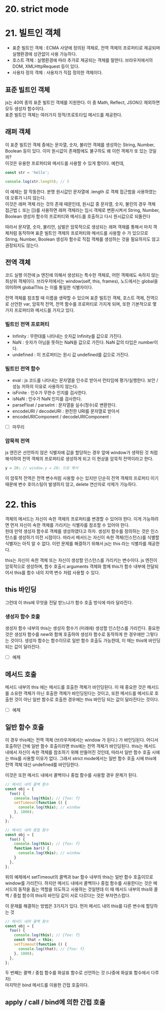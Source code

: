# 20. strict mode

# 21. 빌트인 객체

- 표준 빌트인 객체 : ECMA 사양에 정의된 객체로, 전역 객체의 프로퍼티로 제공되며 실행환경에 상관없이 사용 가능하다.
- 호스트 객체 : 실행환경에 따라 추가로 제공되는 객체를 말한다. 브라우저에서의 DOM, XMLHttpRequest 등이 있다.
- 사용자 정의 객체 : 사용자가 직접 정의한 객체이다.

## 표준 빌트인 객체

js는 40여 종의 표준 빌트인 객체를 지원한다. 이 중 Math, Reflect, JSON으 제외하면 모두 생성자 함수이다.  
표준 빌트인 객체는 여러가지 정적/프로토타입 메서드를 제공한다.

## 래퍼 객체

이 표준 빌트인 객체 중에는 문자열, 숫자, 불리언 객체를 생성하는 String, Number, Boolean 등이 있다. 이미 원시값이 존재함에도 불구하도 왜 이런 객체가 또 있는 것일까?  
이것은 유용한 프로퍼티와 메서드를 사용할 수 있게 함이다. 예컨데,

```js
const str = 'hello';

console.log(str.length); // 5
```

이 예제는 잘 작동한다. 분명 원시값인 문자열에 .length 로 객체 접근법을 사용하였는데 오류가 나지 않는다.  
이것은 래퍼 객체 라는 것의 존재 때문인데, 원시값 중 문자열, 숫자, 불린의 경우 객체 접근법 (. 또는 [])를 사용하면 래퍼 객체라는 임시 객체로 변환시켜서 String, Number, Boolean 생성자 함수의 프로퍼티와 메서드를 호출하고 다시 원시값으로 되돌린다

따라서 문자열, 숫자, 불리언, 심벌은 암묵적으로 생성되는 래퍼 객체를 통해서 마치 객체처럼 동작하며 표준 빌트인 객체의 프로퍼티와 메서드를 사용할 수 가 있으므로 String, Number, Boolean 생성자 함수로 직접 객체를 생성하는 것을 필요하지도 않고 권장되지도 않는다.

## 전역 객체

코드 실행 이전에 js 엔진에 의해서 생성되는 특수한 객체로, 어떤 객체에도 속하지 않는 최상위 객체이다. 브라우저에서는 window(self, this, frames), 노드에서는 global을 의미하며 globalThis 는 이를 통일한 식별자이다.

전역 객체를 참조할 때 이름을 생략할 수 있으며 표준 빌트인 객체, 호스트 객체, 전역으로 선언한 var, 암묵적 전역, 전역 함수를 프로퍼티로 가지게 되며, 또한 기본적으로 몇 가지 프로퍼티와 메서드를 가지고 있다.

### 빌트인 전역 프로퍼티

- Infinity : 무한대를 나타내는 숫자값 Infinity를 값으로 가진다.
- NaN : 숫자가 아님을 뜻하는 NaN을 값으로 가진다. NaN 값의 타입은 number이다.
- undefined : 이 프로퍼티는 원시 값 undefined를 값으로 가진다.

### 빌트인 전역 함수

- eval : js 코드를 나타내는 문자열을 인수로 받아서 런타임에 평가/실행한다. 보안 / 성능 저하의 이유로 사용하지 않는다.
- isFinite : 인수가 무한수 인지를 검사한다.
- isNaN : 인수가 NaN 인지를 검사한다.
- parseFloat / parseInt : 문자열을 실수(정수)로 변환한다.
- encodeURI / decodeURI : 완전한 URI를 문자열로 받아서
- encodeURIComponent / decodeURIComponent :

- [ ] 마무리

### 암묵적 전역

js 엔진은 선언하지 않은 식별자에 값을 할당하는 경우 앞에 window가 생략된 것 처럼 해석하여 전역 객체의 프로퍼티로 생성하게 되고 이 현상을 암묵적 전역이라고 한다.

```js
y = 20; // window.y = 20; 으로 해석
```

이 암묵적 전역은 전역 변수처럼 사용할 수는 있지만 단순히 전역 객체의 프로퍼티 이기 때문에 변수 호이스팅이 발생하지 않고, delete 연산자로 삭제가 가능하다.

# 22. this

객체의 메서드는 자신이 속한 객체의 프로퍼티를 변경할 수 있어야 한다. 이게 가능하려면 먼저 자신이 속한 객체를 가리키는 식별자를 참조할 수 있어야 한다.  
헌데 만약 생성자 함수로 객체를 생성하였다고 하자. 생성자 함수를 정의하는 것은 인스턴스를 생성하기 이전 시점이다. 따라서 메서드는 자신이 속한 객체(인스턴스)를 식별할 식별자는 아직 알 수 없다. 이런 문제를 해결하기 위해서 js는 this 라는 식별자를 제공한다.

this는 자신이 속한 객체 또는 자신이 생성할 인스턴스를 가리키는 변수이다. js 엔진이 암묵적으로 생성하며, 함수 호출시 arguments 객체와 함께 this가 함수 내부에 전달되어서 this를 함수 내의 지역 변수 처럼 사용할 수 있다.

## this 바인딩

그런데 이 this에 무엇을 전달 받느냐가 함수 호출 방식에 따라 달라진다.

### 생성자 함수 호출

생성자 함수 내부의 this는 생성자 함수가 (미래에) 생성할 인스턴스를 가리킨다. 중요한 것은 생성자 함수를 new와 함께 호출하여 생성자 함수로 동작하게 한 경우에만 그렇다는 것이다. 생성자 함수는 함수이므로 일반 함수 호출도 가능한데, 이 때는 this에 바인딩 되는 값이 달라진다.

- [ ] 예제

## 메서드 호출

메서드 내부의 this 에는 메서드를 호출한 객체가 바인딩된다. 이 때 중요한 것은 메서드를 소유한 객체가 아닌 호출한 객체가 바인딩된다는 것이고, 또한 메서드를 메서드로 호출한 것이 아닌 일반 함수로 호출한 경우에는 this 바인딩 되는 값이 달라진다는 것이다.

- [ ] 예제

## 일반 함수 호출

이 경우 this에는 전역 객체 (브라우저에서는 window 가 된다.) 가 바인딩된다. 어디서 호출하던 간에 일반 함수 호출이라면 this에는 전역 객체가 바인딩된다. this는 메서드 내에서 자신이 속한 객체를 참조하기 위해 만들어진 것인데, 따라서 일반 함수 호출 시에는 this를 사용할 이유가 없다. 그래서 strict mode에서는 일반 함수 호출 시에 this에 전역 객체 대신 undefined를 바인딩한다.

이것은 또한 메서드 내에서 콜백이나 중첩 함수를 사용할 경우 문제가 된다.

```js
// 메서드 내의 콜백 함수
const obj = {
  foo() {
    console.log(this); // {foo: f}
    setTimeout(function () {
      console.log(this); // window
    }, 1000);
  },
};

// 메서드 내의 중첩 함수
const obj = {
  foo() {
    console.log(this); // {foo: f}
    function bar() {
      console.log(this); // window
    }
  },
};
```

위의 예제에서 setTimeout의 콜백과 bar 함수 내부의 this는 일반 함수 호출이므로 window를 가리킨다. 하지만 메서드 내에서 콜백이나 중첩 함수를 사용한다는 것은 메서드의 동작을 돕는 역할을 의도하고 사용하는 것일텐데 이 때 메서드 내부의 this와 콜백 / 중첩 함수의 this의 바인딩 값이 서로 다르다는 것은 부자연스럽다.

이 문제를 해결하는 방법은 3가지가 있다. 먼저 메서드 내의 this를 다른 변수에 할당하는 것

```js
// 메서드 내의 콜백 함수
const obj = {
  foo() {
    console.log(this); // {foo: f}
    const that = this;
    setTimeout(function () {
      console.log(that); // {foo: f}
    }, 1000);
  },
};
```

두 번째는 콜백 / 중첩 함수를 화살표 함수로 선언하는 것 (나중에 화살표 함수에서 다루자)  
마지막은 bind 메서드를 이용한 간접 호출이다.

## apply / call / bind에 의한 간접 호출
